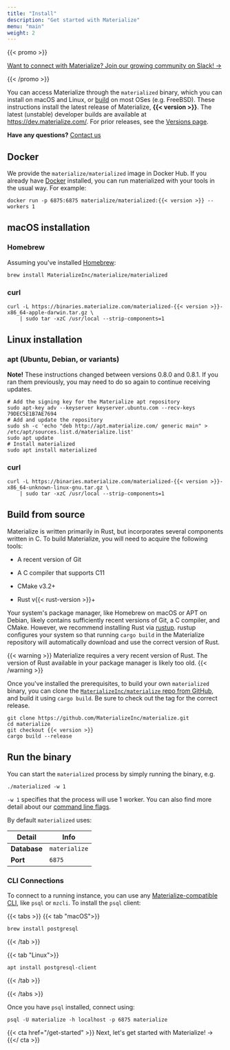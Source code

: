```yaml
---
title: "Install"
description: "Get started with Materialize"
menu: "main"
weight: 2
---
```


{{< promo >}}

[Want to connect with Materialize? Join our growing community on Slack! →](https://materialize.com/s/chat)

{{< /promo >}}

You can access Materialize through the `materialized` binary, which you can
install on macOS and Linux, or [build](#build-from-source) on most OSes (e.g. FreeBSD). These
instructions install the latest release of Materialize, **{{< version >}}**. The latest (unstable)
developer builds are available at https://dev.materialize.com/. For prior releases,
see the [Versions page](/versions).

**Have any questions?** [Contact us](https://materialize.com/contact/)

## Docker

We provide the `materialize/materialized` image in Docker Hub. If you already have
[Docker][docker-start] installed, you can run materialized with your tools in the usual
way. For example:

```shell
docker run -p 6875:6875 materialize/materialized:{{< version >}} --workers 1
```

[docker-start]: https://www.docker.com/get-started

## macOS installation

### Homebrew

Assuming you've installed [Homebrew](https://brew.sh/):

```shell
brew install MaterializeInc/materialize/materialized
```

### curl

```shell
curl -L https://binaries.materialize.com/materialized-{{< version >}}-x86_64-apple-darwin.tar.gz \
    | sudo tar -xzC /usr/local --strip-components=1
```

## Linux installation

### apt (Ubuntu, Debian, or variants)

**Note!** These instructions changed between versions 0.8.0 and 0.8.1. If you ran them
previously, you may need to do so again to continue receiving updates.

```shell
# Add the signing key for the Materialize apt repository
sudo apt-key adv --keyserver keyserver.ubuntu.com --recv-keys 79DEC5E1B7AE7694
# Add and update the repository
sudo sh -c 'echo "deb http://apt.materialize.com/ generic main" > /etc/apt/sources.list.d/materialize.list'
sudo apt update
# Install materialized
sudo apt install materialized
```

### curl
```shell
curl -L https://binaries.materialize.com/materialized-{{< version >}}-x86_64-unknown-linux-gnu.tar.gz \
    | sudo tar -xzC /usr/local --strip-components=1
```

## Build from source

Materialize is written primarily in Rust, but incorporates several components
written in C. To build Materialize, you will need to acquire the following
tools:

  * A recent version of Git

  * A C compiler that supports C11

  * CMake v3.2+

  * Rust v{{< rust-version >}}+

Your system's package manager, like Homebrew on macOS or APT on Debian, likely
contains sufficiently recent versions of Git, a C compiler, and CMake. However,
we recommend installing Rust via [rustup]. rustup configures your system so that
running `cargo build` in the Materialize repository will automatically download
and use the correct version of Rust.

{{< warning >}}
Materialize requires a very recent version of Rust. The version of Rust
available in your package manager is likely too old.
{{< /warning >}}

Once you've installed the prerequisites, to build your own `materialized`
binary, you can clone the [`MaterializeInc/materialize` repo from
GitHub][mz-repo], and build it using `cargo build`. Be sure to check out the tag
for the correct release.

```shell
git clone https://github.com/MaterializeInc/materialize.git
cd materialize
git checkout {{< version >}}
cargo build --release
```

## Run the binary

You can start the `materialized` process by simply running the binary, e.g.

```nofmt
./materialized -w 1
```

`-w 1` specifies that the process will use 1 worker. You can also find more detail
about our [command line flags](/cli/#command-line-flags).

By default `materialized` uses:

Detail | Info
----------|------
**Database** | `materialize`
**Port** | `6875`

### CLI Connections

To connect to a running instance, you can use any [Materialize-compatible CLI](/connect/cli/),
like `psql` or `mzcli`. To install the `psql` client:

{{< tabs >}}
{{< tab "macOS">}}

```shell
brew install postgresql
```

{{< /tab >}}

{{< tab "Linux">}}

```shell
apt install postgresql-client
```

{{< /tab >}}

{{< /tabs >}}

Once you have `psql` installed, connect using:

```shell
psql -U materialize -h localhost -p 6875 materialize
```

<p>

{{< cta href="/get-started" >}}
Next, let's get started with Materialize! →
{{</ cta >}}

[Rustup]: https://rustup.rs
[mz-repo]: https://github.com/MaterializeInc/materialize
